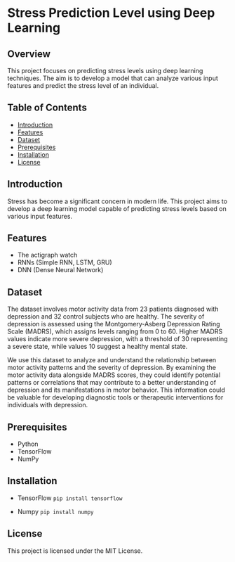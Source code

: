 # Stress Prediction Level using Deep Learning

## Overview
This project focuses on predicting stress levels using deep learning techniques. The aim is to develop a model that can analyze various input features and predict the stress level of an individual.

## Table of Contents
- [Introduction](#introduction)
- [Features](#features)
- [Dataset](#dataset)
- [Prerequisites](#prerequisites)
- [Installation](#installation)
- [License](#license)


## Introduction
Stress has become a significant concern in modern life. This project aims to develop a deep learning model capable of predicting stress levels based on various input features.

## Features
- The actigraph watch
- RNNs (Simple RNN, LSTM, GRU)
- DNN (Dense Neural Network)

## Dataset
The dataset involves motor activity data from 23 patients diagnosed with depression and 32 control subjects who are healthy. The severity of depression is assessed using the Montgomery-Asberg Depression Rating Scale (MADRS), which assigns levels ranging from 0 to 60. Higher MADRS values indicate more severe depression, with a threshold of 30 representing a severe state, while values 10 suggest a healthy mental state.

We use this dataset to analyze and understand the relationship between motor activity patterns and the severity of depression. By examining the motor activity data alongside MADRS scores, they could identify potential patterns or correlations that may contribute to a better understanding of depression and its manifestations in motor behavior. This information could be valuable for developing diagnostic tools or therapeutic interventions for individuals with depression.



## Prerequisites
- Python
- TensorFlow
- NumPy


## Installation
- TensorFlow
  `pip install tensorflow`

- Numpy
  `pip install numpy`


## License
This project is licensed under the MIT License.

